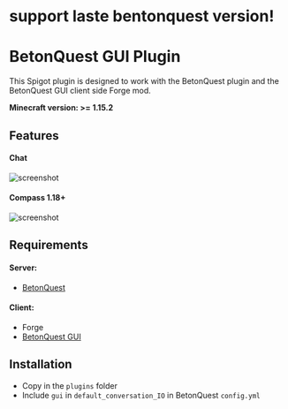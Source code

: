 
# support laste bentonquest version!

# BetonQuest GUI Plugin
This Spigot plugin is designed to work with the BetonQuest plugin and the BetonQuest GUI client side Forge mod.

**Minecraft version: >= 1.15.2**

## Features
#### Chat
![screenshot](../master/images/demo.png?raw=true)

#### Compass 1.18+
![screenshot](../master/images/compassdemo.png?raw=true)

## Requirements
#### Server:
* [BetonQuest](https://www.spigotmc.org/resources/betonquest.2117/)
#### Client:
* Forge
* [BetonQuest GUI](https://github.com/giovanni-bozzano/betonquest-gui/releases)

## Installation
* Copy in the ```plugins``` folder
* Include ```gui``` in ```default_conversation_IO``` in BetonQuest ```config.yml```

